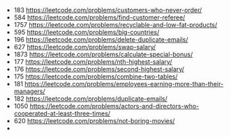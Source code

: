 - 183 https://leetcode.com/problems/customers-who-never-order/
- 584 https://leetcode.com/problems/find-customer-referee/
- 1757 https://leetcode.com/problems/recyclable-and-low-fat-products/
- 595 https://leetcode.com/problems/big-countries/
- 196 https://leetcode.com/problems/delete-duplicate-emails/
- 627 https://leetcode.com/problems/swap-salary/
- 1873 https://leetcode.com/problems/calculate-special-bonus/
- 177 https://leetcode.com/problems/nth-highest-salary/
- 176 https://leetcode.com/problems/second-highest-salary/
- 175 https://leetcode.com/problems/combine-two-tables/
- 181 https://leetcode.com/problems/employees-earning-more-than-their-managers/
- 182 https://leetcode.com/problems/duplicate-emails/
- 1050 https://leetcode.com/problems/actors-and-directors-who-cooperated-at-least-three-times/
- 620 https://leetcode.com/problems/not-boring-movies/
- 
